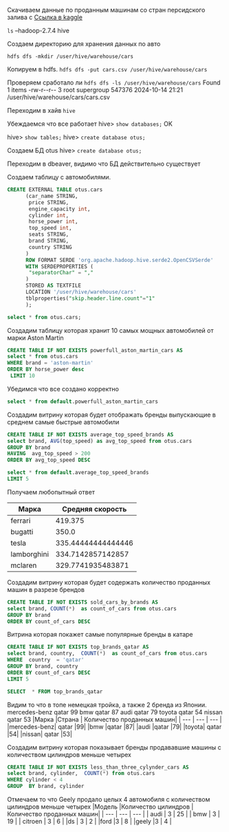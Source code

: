 Скачиваем данные по проданным машинам со стран персидского залива с [Ссылка в kaggle](https://www.kaggle.com/datasets/willianoliveiragibin/cars-yallamotors?resource=download)

```ls```
–hadoop-2.7.4  hive

Создаем директорию для хранения данных по авто

```hdfs dfs -mkdir /user/hive/warehouse/cars```

Копируем в hdfs.
```hdfs dfs -put cars.csv /user/hive/warehouse/cars ```

Проверяем сработало ли
```hdfs dfs -ls /user/hive/warehouse/cars```
Found 1 items
-rw-r--r--   3 root supergroup     547376 2024-10-14 21:21 /user/hive/warehouse/cars/cars.csv

Переходим в хайв
```hive```

Убеждаемся что все работает
hive> ```show databases;```
OK

hive> ```show tables;```
hive> ```create database otus;```

Создаем БД otus
hive> ```create database otus;```

Переходим в dbeaver, видимо что БД действительно существует 

Создаем таблицу с автомобилями.
```sql
CREATE EXTERNAL TABLE otus.cars
      (car_name STRING,
       price STRING,
       engine_capacity int,
       cylinder int,
       horse_power int,
       top_speed int,
       seats STRING, 
       brand STRING,
       country STRING
      )
      ROW FORMAT SERDE 'org.apache.hadoop.hive.serde2.OpenCSVSerde'
      WITH SERDEPROPERTIES (
       "separatorChar" = ","
      ) 
      STORED AS TEXTFILE
      LOCATION '/user/hive/warehouse/cars'
      tblproperties("skip.header.line.count"="1"
      );

select * from otus.cars;
```
Создадим таблицу которая хранит 10 самых мощных автомобилей от марки Aston Martin

```sql
CREATE TABLE IF NOT EXISTS powerfull_aston_martin_cars AS 
select * from otus.cars
WHERE brand = 'aston-martin'  
ORDER BY horse_power desc
 LIMIT 10
```

Убедимся что все создано корректно 
```sql
select * from default.powerfull_aston_martin_cars
```

Создадим витрину которая будет отображать бренды выпускающие в среднем самые быстрые автомобили 
```sql
CREATE TABLE IF NOT EXISTS average_top_speed_brands AS 
select brand, AVG(top_speed) as avg_top_speed from otus.cars 
GROUP BY brand
HAVING  avg_top_speed > 200
ORDER BY avg_top_speed DESC  

select * from default.average_top_speed_brands
LIMIT 5
```

Получаем любопытный ответ


| Марка | Средняя скорость |
| --- | --- |
| ferrari | 419.375 |
| bugatti | 350.0 |
| tesla | 335.44444444444446 |
| lamborghini | 334.7142857142857 |
| mclaren | 329.7741935483871 |

Создадим витрину которая будет содержать количество проданных машин в разрезе брендов
```sql
CREATE TABLE IF NOT EXISTS sold_cars_by_brands AS 
select brand, COUNT(*)  as count_of_cars from otus.cars 
GROUP BY brand
ORDER BY count_of_cars DESC  
```

Витрина которая покажет самые популярные бренды в катаре

```sql
CREATE TABLE IF NOT EXISTS top_brands_qatar AS 
select brand, country,  COUNT(*)  as count_of_cars from otus.cars 
WHERE  country  = 'qatar'
GROUP BY brand, country 
ORDER BY count_of_cars DESC
LIMIT 5

SELECT  * FROM top_brands_qatar
```
Видим то что в топе немецкая тройка, а также 2 бренда из Японии.
mercedes-benz	qatar	99
bmw	qatar	87
audi	qatar	79
toyota	qatar	54
nissan	qatar	53
|Марка     |Страна | Количество проданных машин|
| --- | --- | --- |
|mercedes-benz|	qatar	|99|
|bmw	|qatar	|87|
|audi	|qatar	|79|
|toyota|	qatar	|54|
|nissan|	qatar	|53|

Создадим витрину которая показывает бренды продававшие машины с количеством цилиндров меньше четырех
```sql
CREATE TABLE IF NOT EXISTS less_than_three_cylynder_cars AS 
select brand, cylinder,  COUNT(*) from otus.cars 
WHERE cylinder < 4
GROUP  BY brand, cylinder 
```
Отмечаем то что Geely продало целых 4 автомобиля с количеством цилиндров меньше четырех
|Модель     |Количество цилиндров | Количество проданных машин|
| --- | --- | --- |
| audi	| 3 |	25 |
| bmw	      | 3 | 19 | 
| citroen	| 3 |	6  |
|ds         | 3 | 2  |
|ford 	|3  |	8  |
|geely	|3  | 4  |
